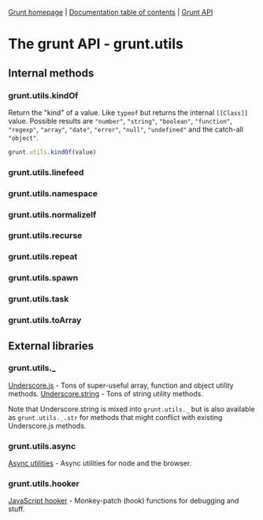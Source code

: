 [Grunt homepage](https://github.com/cowboy/grunt) | [Documentation table of contents](toc.md) | [Grunt API](api.md)

# The grunt API - grunt.utils


## Internal methods


### grunt.utils.kindOf
Return the "kind" of a value. Like `typeof` but returns the internal `[[Class]]` value. Possible results are `"number"`, `"string"`, `"boolean"`, `"function"`, `"regexp"`, `"array"`, `"date"`, `"error"`, `"null"`, `"undefined"` and the catch-all `"object"`.

```javascript
grunt.utils.kindOf(value)
```

### grunt.utils.linefeed


### grunt.utils.namespace


### grunt.utils.normalizelf


### grunt.utils.recurse


### grunt.utils.repeat


### grunt.utils.spawn


### grunt.utils.task


### grunt.utils.toArray


## External libraries

### grunt.utils._
[Underscore.js](http://underscorejs.org/) - Tons of super-useful array, function and object utility methods.
[Underscore.string](https://github.com/epeli/underscore.string) - Tons of string utility methods.

Note that Underscore.string is mixed into `grunt.utils._` but is also available as `grunt.utils._.str` for methods that might conflict with existing Underscore.js methods.

### grunt.utils.async
[Async utilities](https://github.com/caolan/async) - Async utilities for node and the browser.

### grunt.utils.hooker
[JavaScript hooker](https://github.com/cowboy/javascript-hooker) - Monkey-patch (hook) functions for debugging and stuff.

